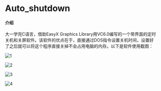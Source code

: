 # Auto_shutdown

#### 介绍
大一学完C语言，借助EasyX Graphics Library用VC6.0编写的一个带界面的定时关机和关屏软件。该软件的优点在于，直接通过DOS指令设置关机时间，设置好了之后就可以将这个程序直接关掉不会占用电脑的内存。以下是软件使用截图：


![1](https://gitee.com/cuitsj/auto_shutdown/blob/master/%E5%9B%BE%E7%89%871.png)

![2](https://gitee.com/cuitsj/auto_shutdown/blob/master/%E5%9B%BE%E7%89%872.png)

![3](https://gitee.com/cuitsj/auto_shutdown/blob/master/%E5%9B%BE%E7%89%873.png)

![4](https://gitee.com/cuitsj/auto_shutdown/blob/master/%E5%9B%BE%E7%89%874.png)
